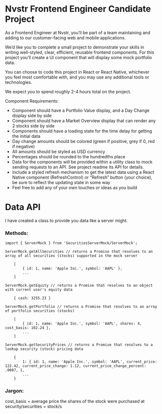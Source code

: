 # Nvstr Frontend Engineer Candidate Project

As a Frontend Engineer at Nvstr, you’ll be part of a team maintaining and adding to our customer-facing web and mobile applications.

We’d like you to complete a small project to demonstrate your skills in writing well-styled, clear, efficient, reusable frontend components. For this project you’ll create a UI component that will display some mock portfolio data.

You can choose to code this project in React or React Native, whichever you feel most comfortable with, and you may use any additional tools or technologies.

We expect you to spend roughly 2-4 hours total on the project.

Component Requirements:
- Component should have a Portfolio Value display, and a Day Change display side by side
- Component should have a Market Overview display that can render any 2 stocks side by side
- Components should have a loading state for the time delay for getting the initial data
- Day change amounts should be colored (green if positive, grey if 0, red if negative)
- All amounts should be styled as USD currency
- Percentages should be rounded to the hundredths place
- Data for the components will be provided within a utility class to mock sending requests to an API. See project readme its API for details.
- Include a styled refresh mechanism to get the latest data using a React Native component (RefreshControl) or “Refresh” button (your choice), be sure to reflect the updating state in some way
- Feel free to add any of your own touches or ideas as you build


# Data API

I have created a class to provide you data like a server might.

### Methods:

    import { ServerMock } from 'SecuritiesServerMock/ServerMock';

    ServerMock.getAllSecurities // returns a Promise that resolves to an array of all securities (stocks) supported in the mock server

        [
            { id: 1, name: 'Apple Inc.', symbol: 'AAPL' },
            ...
        ]

    ServerMock.getEquity // returns a Promise that resolves to an object with current user's equity data

        { cash: 3255.23 }

    ServerMock.getPortfolio // returns a Promise that resolves to an array of portfolio securities (stocks)

        [
            { id: 1, name: 'Apple Inc.', symbol: 'AAPL', shares: 4, cost_basis: 102.24 },
            ...
        ]

    ServerMock.getSecurityPrices // returns a Promise that resolves to a lookup security (stock) pricing data

        {
            1: { id: 1, name: 'Apple Inc.', symbol: 'AAPL', current_price: 122.42, current_price_change: 1.12, current_price_change_percent: .0087, },
            ...
        }

### Jargon:
cost_basis = average price the shares of the stock were purchased at
security/securities = stock/s
